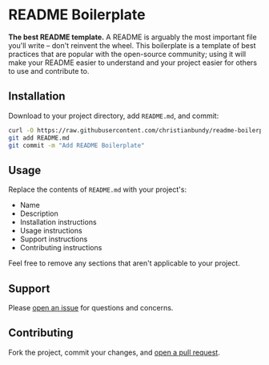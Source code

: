 # README Boilerplate



**The best README template.** A README is arguably the most important file you'll write – don't reinvent the wheel. This boilerplate is a template of best practices that are popular with the open-source community; using it will make your README easier to understand and your project easier for others to use and contribute to.

## Installation

Download to your project directory, add `README.md`, and commit:

```sh
curl -O https://raw.githubusercontent.com/christianbundy/readme-boilerplate/master/README.md
git add README.md
git commit -m "Add README Boilerplate"
```

## Usage

Replace the contents of `README.md` with your project's:

* Name
* Description
* Installation instructions
* Usage instructions
* Support instructions
* Contributing instructions

Feel free to remove any sections that aren't applicable to your project.

## Support

Please [open an issue](https://github.com/christianbundy/readme-boilerplate/issues/new) for questions and concerns.

## Contributing

Fork the project, commit your changes, and [open a pull request](https://github.com/christianbundy/readme-boilerplate/compare/).
